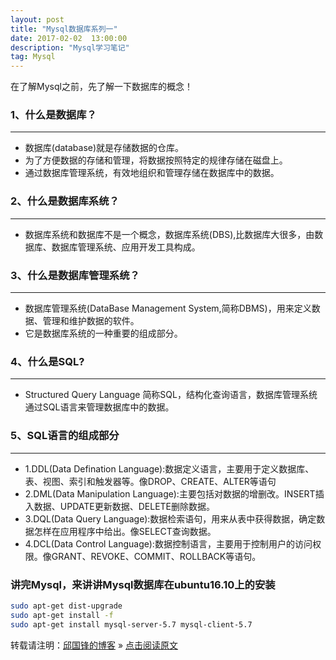```yaml
---
layout: post
title: "Mysql数据库系列一"
date: 2017-02-02  13:00:00
description: "Mysql学习笔记"
tag: Mysql
---
```


在了解Mysql之前，先了解一下数据库的概念！

### 1、什么是数据库？
* ** *
* 数据库(database)就是存储数据的仓库。
* 为了方便数据的存储和管理，将数据按照特定的规律存储在磁盘上。
* 通过数据库管理系统，有效地组织和管理存储在数据库中的数据。


### 2、什么是数据库系统？
* ** *
* 数据库系统和数据库不是一个概念，数据库系统(DBS),比数据库大很多，由数据库、数据库管理系统、应用开发工具构成。



### 3、什么是数据库管理系统？
* ** *
* 数据库管理系统(DataBase Management System,简称DBMS)，用来定义数据、管理和维护数据的软件。
* 它是数据库系统的一种重要的组成部分。



### 4、什么是SQL?
* ** *
* Structured Query Language 简称SQL，结构化查询语言，数据库管理系统通过SQL语言来管理数据库中的数据。


### 5、SQL语言的组成部分
* ** *
* 1.DDL(Data Defination Language):数据定义语言，主要用于定义数据库、表、视图、索引和触发器等。像DROP、CREATE、ALTER等语句
* 2.DML(Data Manipulation Language):主要包括对数据的增删改。INSERT插入数据、UPDATE更新数据、DELETE删除数据。
* 3.DQL(Data Query Language):数据检索语句，用来从表中获得数据，确定数据怎样在应用程序中给出。像SELECT查询数据。
* 4.DCL(Data Control Language):数据控制语言，主要用于控制用户的访问权限。像GRANT、REVOKE、COMMIT、ROLLBACK等语句。


### 讲完Mysql，来讲讲Mysql数据库在ubuntu16.10上的安装
```bash
sudo apt-get dist-upgrade
sudo apt-get install -f
sudo apt-get install mysql-server-5.7 mysql-client-5.7
```
转载请注明：[邱国锋的博客](http://qiuguofeng.com) » [点击阅读原文](http://qiuguofeng.com/2017/02/Mysql数据库系列一/)
